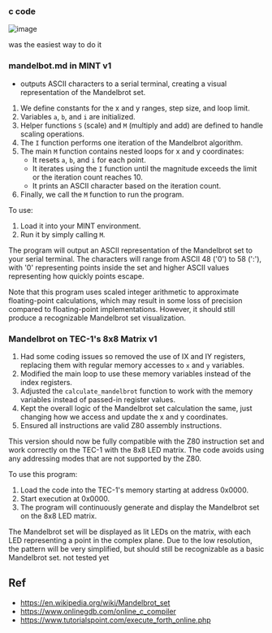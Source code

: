 
### c code
![image](https://user-images.githubusercontent.com/58069246/205287649-7251a3ef-b013-4e9d-bf3a-3ca4884316db.png)

was the easiest way to do it

###  mandelbot.md in MINT v1
- outputs ASCII characters to a serial terminal, creating a visual representation of the Mandelbrot set.
1. We define constants for the x and y ranges, step size, and loop limit.
2. Variables `a`, `b`, and `i` are initialized.
3. Helper functions `S` (scale) and `M` (multiply and add) are defined to handle scaling operations.
4. The `I` function performs one iteration of the Mandelbrot algorithm.
5. The main `M` function contains nested loops for x and y coordinates:
   - It resets `a`, `b`, and `i` for each point.
   - It iterates using the `I` function until the magnitude exceeds the limit or the iteration count reaches 10.
   - It prints an ASCII character based on the iteration count.
6. Finally, we call the `M` function to run the program.

To use:
1. Load it into your MINT environment.
2. Run it by simply calling `M`.

The program will output an ASCII representation of the Mandelbrot set to your serial terminal. The characters will range from ASCII 48 ('0') to 58 (':'), with '0' representing points inside the set and higher ASCII values representing how quickly points escape.

Note that this program uses scaled integer arithmetic to approximate floating-point calculations, which may result in some loss of precision compared to floating-point implementations. However, it should still produce a recognizable Mandelbrot set visualization.

### Mandelbrot on TEC-1's 8x8 Matrix v1

1. Had some coding issues so removed the use of IX and IY registers, replacing them with regular memory accesses to `x` and `y` variables.
2. Modified the main loop to use these memory variables instead of the index registers.
3. Adjusted the `calculate_mandelbrot` function to work with the memory variables instead of passed-in register values.
4. Kept the overall logic of the Mandelbrot set calculation the same, just changing how we access and update the x and y coordinates.
5. Ensured all instructions are valid Z80 assembly instructions.

This version should now be fully compatible with the Z80 instruction set and work correctly on the TEC-1 with the 8x8 LED matrix. The code avoids using any addressing modes that are not supported by the Z80.

To use this program:

1. Load the code into the TEC-1's memory starting at address 0x0000.
2. Start execution at 0x0000.
3. The program will continuously generate and display the Mandelbrot set on the 8x8 LED matrix.

The Mandelbrot set will be displayed as lit LEDs on the matrix, with each LED representing a point in the complex plane. Due to the low resolution, the pattern will be very simplified, but should still be recognizable as a basic Mandelbrot set.
 not tested yet

## Ref
- https://en.wikipedia.org/wiki/Mandelbrot_set
- https://www.onlinegdb.com/online_c_compiler
- https://www.tutorialspoint.com/execute_forth_online.php

